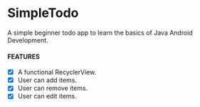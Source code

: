 # SimpleTodo

A simple beginner todo app to learn the basics of Java Android Development.

#### FEATURES
- [x] A functional RecyclerView.
- [x] User can add items.
- [x] User can remove items.
- [x] User can edit items.
